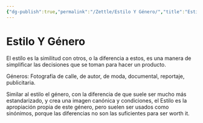 ```yaml
---
{"dg-publish":true,"permalink":"/Zettle/Estilo Y Género/","title":"Estilo Y Género","tags":["ZeType/Idea",""],"created":"2023-04-24T16:43:23.647-05:00","updated":"2023-09-09T18:21:57.643-05:00"}
---
```



# Estilo Y Género

El estílo es la similitud con otros, o la diferencia a estos, es una manera de simplificar las decisiones que se toman para hacer un producto.

Géneros: Fotografía de calle, de autor, de moda, documental, reportaje, publicitaria.

Similar al estilo el género, con la diferencia de que suele ser mucho más estandarizado, y crea una imagen canónica y condiciones, el Estilo es la apropiación propia de este género, pero suelen ser usados como sinónimos, porque las diferencias no son las suficientes para ser worth it.
